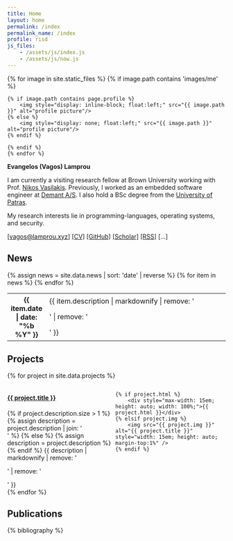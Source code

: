 ```yaml
---
title: Home
layout: home
permalink: /index
permalink_name: /index
profile: risd
js_files: 
    - /assets/js/index.js
    - /assets/js/now.js
---
```


<div class=container>

<div class="profile">
    {% for image in site.static_files %}
    {% if image.path contains 'images/me' %}
    
    {% if image.path contains page.profile %}
        <img style="display: inline-block; float:left;" src="{{ image.path }}" alt="profile picture"/>
    {% else %}
        <img style="display: none; float:left;" src="{{ image.path }}" alt="profile picture"/>
    {% endif %}
    
    {% endif %}
    {% endfor %}
</div>

<div class="description" markdown=1>

**Evangelos (Vagos) Lamprou**

I am currently a visiting research fellow at Brown University working with Prof. [Nikos Vasilakis](https://nikos.vasilak.is/).
Previously, I worked as an embedded software engineer at [Demant A/S](https://www.demant.com/).
I also hold a BSc degree from the [University of Patras](https://www.upatras.gr/en/).

My research interests lie in programming-languages, operating
systems, and security.

[[vagos@lamprou.xyz]](mailto:vagos@lamprou.xyz)
[[CV]](/assets/pdf/cv.pdf)
[[GitHub]](https://github.com/vagos)
[[Scholar]](https://scholar.google.com/citations?user=O-fz6ZgAAAAJ&hl=en)
[[RSS]](/feed/blog.xml)
<a id="social-btn">[...]</a>
<span id="social" markdown="1" style="display: none">
[[PGP key]](/assets/txt/key.txt)
[[Last.fm]](https://www.last.fm/user/vagozino)
[[X]](https://x.com/vagozino)
[[Mastodon]](https://mastodon.social/@vagozino)
[[Pinboard]](https://pinboard.in/u:vagos)
[[SoundCloud]](https://soundcloud.com/vagozino)
Urbit:~dopnyr-figbud
Chinese name: 法高思
</span>
</div>

</div> <!-- end of container -->

## News

<div class="info">
  {% assign news = site.data.news | sort: 'date' | reverse %}
  <table>
  <tbody>
    {% for item in news %}
      <tr>
        <th style="width: 15%">{{ item.date | date: "%b %Y" }}</th>
        <td style="width: 85%">{{ item.description | markdownify | remove: '<p>' | remove: '</p>' }}</td>
      </tr>
    {% endfor %}
  </tbody>
  </table>
</div> <!-- end of news -->

<h3 id="whatnow" style="display: none;">Right now</h3>

<div id="now" class="info" style="display: none;">
    <div id="current-task" style="word-wrap: break-word; white-space: pre-wrap; display: none;"> </div>
    <div id="current-track" style="display: none;"> </div>
</div> <!-- end of now -->

## Projects

{% for project in site.data.projects %}
<div style="display: flex; align-items: flex-start; justify-content: space-between;">
    <div>
        <h4><a href="{{ project.url }}">{{ project.title }}</a></h4>
        {% if project.description.size > 1 %}
            {% assign description = project.description | join: '<br>' %}
        {% else %}
            {% assign description = project.description %}
        {% endif %}
        {{ description | markdownify | remove: '<p>' | remove: '</p>' }}
    </div>

    {% if project.html %}
        <div style="max-width: 15em; height: auto; width: 100%;">{{ project.html }}</div>
    {% elsif project.img %}
        <img src="{{ project.img }}" alt="{{ project.title }}" style="width: 15em; height: auto; margin-top:1%" />
    {% endif %}
</div>
{% endfor %}

## Publications

{% bibliography %}
